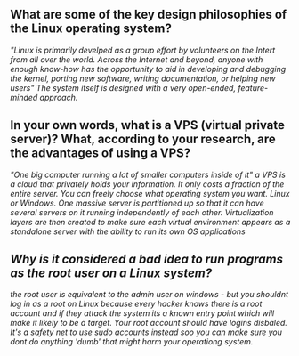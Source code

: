 <h2>What are some of the key design philosophies of the Linux operating system?</h2>
<i>"Linux is primarily develped as a group effort by volunteers on the Intert from all over the world. Across the Internet and beyond, anyone with enough know-how has the opportunity to aid in developing and debugging the kernel, porting new software, writing documentation, or helping new users" The system itself is designed with a very open-ended, feature-minded approach. </i>

<h2>In your own words, what is a VPS (virtual private server)? What, according to your research, are the advantages of using a VPS?</h2>
<i> "One big computer running a lot of smaller computers inside of it"
a VPS is a cloud that privately holds your information.
It only costs a fraction of the entire server. You can freely choose what operating system you want. Linux or Windows. One massive server is partitioned up so that it can have several servers on it running independently of each other. Virtualization layers are then created to make sure each virtual environment appears as a standalone server with the ability to run its own OS applications

<h2>Why is it considered a bad idea to run programs as the root user on a Linux system?</h2>
<i>the root user is equivalent to the admin user on windows - but you shouldnt log in as a root on Linux because every hacker knows there is a root account and if they attack the system its a known entry point which will make it likely to be a target. Your root account should have logins disbaled. It's a safety net to use sudo accounts instead soo you can make sure you dont do anything 'dumb' that might harm your operationg system.</i>